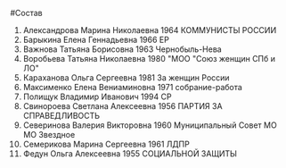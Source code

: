 #Состав
1. Александрова Марина Николаевна 1964 КОММУНИСТЫ РОССИИ
2. Барыкина Елена Геннадьевна 1966 ЕР
3. Важнова Татьяна Борисовна 1963 Чернобыль-Нева
4. Воробьева Татьяна Николаевна 1980 \"МОО \"Союз женщин СПб и ЛО\"
5. Караханова Ольга Сергеевна 1981 За женщин России
6. Максименко Елена Вениаминовна 1971 собрание-работа
7. Полищук Владимир Иванович 1994 СР
8. Свинороева Светлана Алексеевна 1956 ПАРТИЯ ЗА СПРАВЕДЛИВОСТЬ
9. Северинова Валерия Викторовна 1960 Муниципальный Совет МО МО Звездное
10. Семерикова Марина Сергеевна 1961 ЛДПР
11. Федун Ольга Алексеевна 1955 СОЦИАЛЬНОЙ ЗАЩИТЫ
